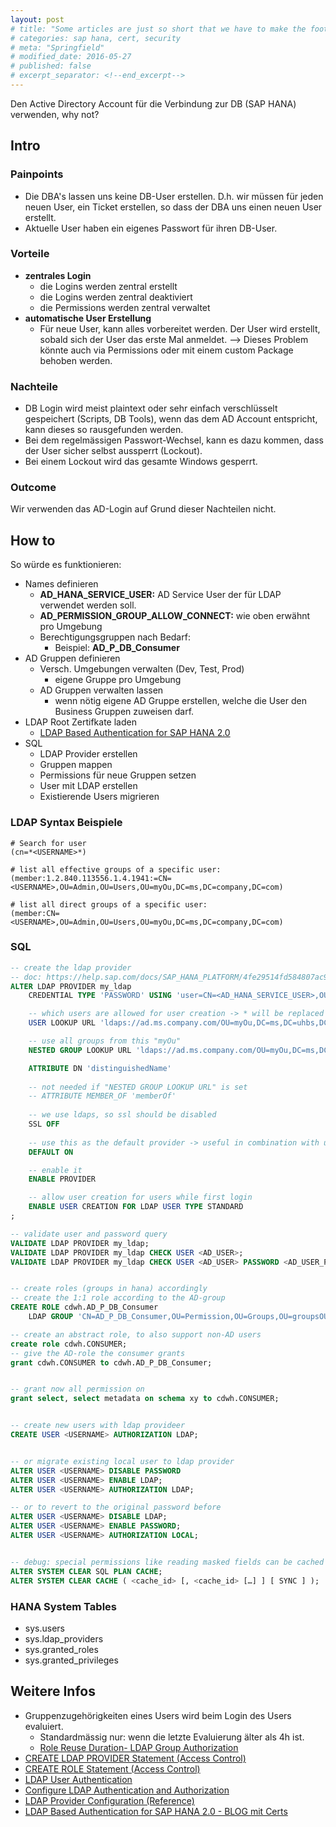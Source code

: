 ```yaml
---
layout: post
# title: "Some articles are just so short that we have to make the footer stick"
# categories: sap hana, cert, security
# meta: "Springfield"
# modified_date: 2016-05-27
# published: false
# excerpt_separator: <!--end_excerpt-->
---
```


Den Active Directory Account für die Verbindung zur DB (SAP HANA) verwenden, why not?


## Intro
### Painpoints
- Die DBA's lassen uns keine DB-User erstellen. D.h. wir müssen für jeden neuen User, ein Ticket erstellen, so dass der DBA uns einen neuen User erstellt.
- Aktuelle User haben ein eigenes Passwort für ihren DB-User.

### Vorteile
- **zentrales Login**
  - die Logins werden zentral erstellt
  - die Logins werden zentral deaktiviert
  - die Permissions werden zentral verwaltet
- **automatische User Erstellung**
  - Für neue User, kann alles vorbereitet werden. Der User wird erstellt, sobald sich der User das erste Mal anmeldet. --> Dieses Problem könnte auch via Permissions oder mit einem custom Package behoben werden.

### Nachteile
- DB Login wird meist plaintext oder sehr einfach verschlüsselt gespeichert (Scripts, DB Tools), wenn das dem AD Account entspricht, kann dieses so rausgefunden werden.
- Bei dem regelmässigen Passwort-Wechsel, kann es dazu kommen, dass der User sicher selbst aussperrt (Lockout).
- Bei einem Lockout wird das gesamte Windows gesperrt.

### Outcome
Wir verwenden das AD-Login auf Grund dieser Nachteilen nicht.


## How to
So würde es funktionieren:
- Names definieren
    - **AD_HANA_SERVICE_USER:** AD Service User der für LDAP verwendet werden soll.
    - **AD_PERMISSION_GROUP_ALLOW_CONNECT:** wie oben erwähnt pro Umgebung
    - Berechtigungsgruppen nach Bedarf:
      - Beispiel: **AD_P_DB_Consumer**
- AD Gruppen definieren
    - Versch. Umgebungen verwalten (Dev, Test, Prod)
        - eigene Gruppe pro Umgebung
    - AD Gruppen verwalten lassen
        - wenn nötig eigene AD Gruppe erstellen, welche die User den Business Gruppen zuweisen darf.
- LDAP Root Zertifkate laden
    - [LDAP Based Authentication for SAP HANA 2.0](https://community.sap.com/t5/technology-blogs-by-members/ldap-based-authentication-for-sap-hana-2-0/ba-p/13404979)
- SQL
    - LDAP Provider erstellen
    - Gruppen mappen
    - Permissions für neue Gruppen setzen
    - User mit LDAP erstellen
    - Existierende Users migrieren


### LDAP Syntax Beispiele
```
# Search for user
(cn=*<USERNAME>*)

# list all effective groups of a specific user:
(member:1.2.840.113556.1.4.1941:=CN=<USERNAME>,OU=Admin,OU=Users,OU=myOu,DC=ms,DC=company,DC=com)

# list all direct groups of a specific user:
(member:CN=<USERNAME>,OU=Admin,OU=Users,OU=myOu,DC=ms,DC=company,DC=com)
```


### SQL
```sql
-- create the ldap provider
-- doc: https://help.sap.com/docs/SAP_HANA_PLATFORM/4fe29514fd584807ac9f2a04f6754767/ae9ba28ddefc4b29809d5b926d6ee02d.html
ALTER LDAP PROVIDER my_ldap
    CREDENTIAL TYPE 'PASSWORD' USING 'user=CN=<AD_HANA_SERVICE_USER>,OU=Service,OU=Users,OU=myOu,DC=ms,DC=company,DC=com;password=xx'

    -- which users are allowed for user creation -> * will be replaced with username
    USER LOOKUP URL 'ldaps://ad.ms.company.com/OU=myOu,DC=ms,DC=uhbs,DC=ch??sub?(&(objectClass=user)(memberOf:1.2.840.113556.1.4.1941:=CN=<AD_PERMISSION_GROUP_ALLOW_CONNECT>,OU=Permission,OU=Groups,OU=myOu,DC=ms,DC=company,DC=com)(sAMAccountName=*))'

    -- use all groups from this "myOu"
    NESTED GROUP LOOKUP URL 'ldaps://ad.ms.company.com/OU=myOu,DC=ms,DC=uhbs,DC=ch??sub?(&(objectClass=group)(memberOf:1.2.840.113556.1.4.1941:=OU=Permission,OU=Groups,OU=myOu,DC=ms,DC=company,DC=com)(member:1.2.840.113556.1.4.1941:=*))'

    ATTRIBUTE DN 'distinguishedName'
    
    -- not needed if "NESTED GROUP LOOKUP URL" is set
    -- ATTRIBUTE MEMBER_OF 'memberOf'
    
    -- we use ldaps, so ssl should be disabled
    SSL OFF
    
    -- use this as the default provider -> useful in combination with user creation below
    DEFAULT ON

    -- enable it
    ENABLE PROVIDER

    -- allow user creation for users while first login
    ENABLE USER CREATION FOR LDAP USER TYPE STANDARD
;

-- validate user and password query
VALIDATE LDAP PROVIDER my_ldap;
VALIDATE LDAP PROVIDER my_ldap CHECK USER <AD_USER>;
VALIDATE LDAP PROVIDER my_ldap CHECK USER <AD_USER> PASSWORD <AD_USER_PASSWORD>;


-- create roles (groups in hana) accordingly
-- create the 1:1 role according to the AD-group
CREATE ROLE cdwh.AD_P_DB_Consumer
    LDAP GROUP 'CN=AD_P_DB_Consumer,OU=Permission,OU=Groups,OU=groupsOU,DC=ms,DC=company,DC=com';

-- create an abstract role, to also support non-AD users
create role cdwh.CONSUMER;
-- give the AD-role the consumer grants
grant cdwh.CONSUMER to cdwh.AD_P_DB_Consumer;


-- grant now all permission on
grant select, select metadata on schema xy to cdwh.CONSUMER;


-- create new users with ldap provideer
CREATE USER <USERNAME> AUTHORIZATION LDAP;


-- or migrate existing local user to ldap provider
ALTER USER <USERNAME> DISABLE PASSWORD
ALTER USER <USERNAME> ENABLE LDAP;
ALTER USER <USERNAME> AUTHORIZATION LDAP;

-- or to revert to the original password before
ALTER USER <USERNAME> DISABLE LDAP;
ALTER USER <USERNAME> ENABLE PASSWORD;
ALTER USER <USERNAME> AUTHORIZATION LOCAL;


-- debug: special permissions like reading masked fields can be cached if testing AD, clean cache
ALTER SYSTEM CLEAR SQL PLAN CACHE;
ALTER SYSTEM CLEAR CACHE ( <cache_id> [, <cache_id> […] ] [ SYNC ] );
```

### HANA System Tables
- sys.users
- sys.ldap_providers
- sys.granted_roles
- sys.granted_privileges



## Weitere Infos
- Gruppenzugehörigkeiten eines Users wird beim Login des Users evaluiert.
  - Standardmässig nur: wenn die letzte Evaluierung älter als 4h ist.
  - [Role Reuse Duration- LDAP Group Authorization](
https://help.sap.com/docs/hana-cloud-database/sap-hana-cloud-sap-hana-database-security-guide/ldap-group-authorization#role-reuse-duration)
- [CREATE LDAP PROVIDER Statement (Access Control)](https://help.sap.com/docs/SAP_HANA_PLATFORM/4fe29514fd584807ac9f2a04f6754767/3b722036ba4941df8712508a3b231643.html?locale=en-US)
- [CREATE ROLE Statement (Access Control)](https://help.sap.com/docs/SAP_HANA_PLATFORM/4fe29514fd584807ac9f2a04f6754767/20d4a23b75191014a182b123906d5b16.html?locale=en-US)
- [LDAP User Authentication](https://help.sap.com/docs/SAP_HANA_PLATFORM/b3ee5778bc2e4a089d3299b82ec762a7/868f8b988e2d42ccb89ccaf263cd9986.html)
- [Configure LDAP Authentication and Authorization](https://help.sap.com/docs/SAP_HANA_PLATFORM/6b94445c94ae495c83a19646e7c3fd56/e98656353a694483a924d09c61a3c76d.html)
- [LDAP Provider Configuration (Reference)](https://help.sap.com/docs/SAP_HANA_PLATFORM/6b94445c94ae495c83a19646e7c3fd56/b8406c6e363747dea9098f00648d15b5.html)
- [LDAP Based Authentication for SAP HANA 2.0 - BLOG mit Certs](https://community.sap.com/t5/technology-blogs-by-members/ldap-based-authentication-for-sap-hana-2-0/ba-p/13404979)
